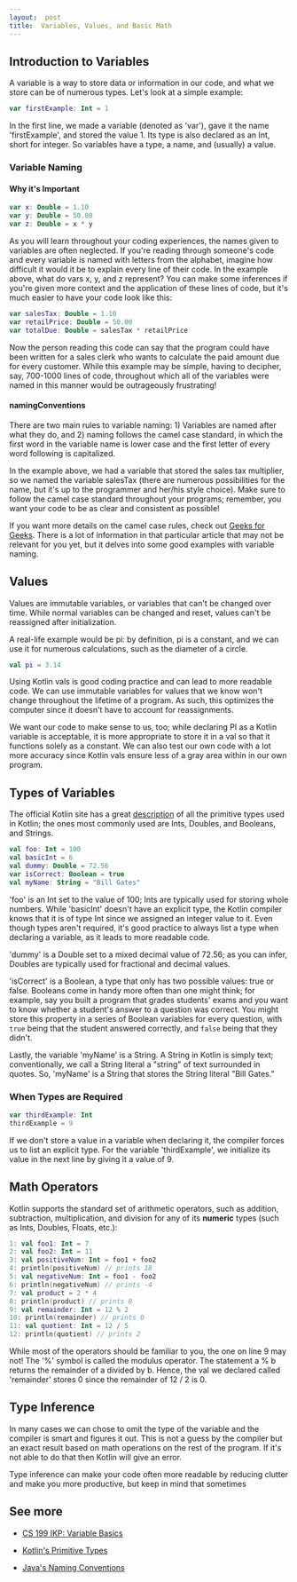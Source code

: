 ```yaml
---
layout:  post
title:  Variables, Values, and Basic Math
---
```


## Introduction to Variables

A variable is a way to store data or information in our code, and what we store can be of numerous types.  Let's look at a simple example:

```kotlin
var firstExample: Int = 1
```

In the first line, we made a variable (denoted as 'var'), gave it the name 'firstExample', and stored the value 1.  Its type is also declared as an Int, short for integer.  So variables have a type, a name, and (usually) a value.

### Variable Naming

#### Why it's Important

```kotlin
var x: Double = 1.10
var y: Double = 50.00
var z: Double = x * y
```

As you will learn throughout your coding experiences, the names given to variables are often neglected.  If you're reading through someone's code and every variable is named with letters from the alphabet, imagine how difficult it would it be to explain every line of their code.  In the example above, what do vars x, y, and z represent?  You can make some inferences if you're given more context and the application of these lines of code, but it's much easier to have your code look like this:

```kotlin
var salesTax: Double = 1.10
var retailPrice: Double = 50.00
var totalDue: Double = salesTax * retailPrice
```

Now the person reading this code can say that the program could have been written for a sales clerk who wants to calculate the paid amount due for every customer.  While this example may be simple, having to decipher, say, 700-1000 lines of code, throughout which all of the variables were named in this manner would be outrageously frustrating!

#### namingConventions

There are two main rules to variable naming:  1) Variables are named after what they do, and 2) naming follows the camel case standard, in which the first word in the variable name is lower case and the first letter of every word following is capitalized.

In the example above, we had a variable that stored the sales tax multiplier, so we named the variable salesTax (there are numerous possibilities for the name, but it's up to the programmer and her/his style choice).  Make sure to follow the camel case standard throughout your programs; remember, you want your code to be as clear and consistent as possible!

If you want more details on the camel case rules, check out [Geeks for Geeks](https://www.geeksforgeeks.org/java-naming-conventions/).  There is a lot of information in that particular article that may not be relevant for you yet, but it delves into some good examples with variable naming.

## Values

Values are immutable variables, or variables that can't be changed over time.  While normal variables can be changed and reset, values can't be reassigned after initialization.

A real-life example would be pi:  by definition, pi is a constant, and we can use it for numerous calculations, such as the diameter of a circle.

```kotlin
val pi = 3.14
```

Using Kotlin vals is good coding practice and can lead to more readable code.  We can use immutable variables for values that we know won't change throughout the lifetime of a program.  As such, this optimizes the computer since it doesn't have to account for reassignments.

We want our code to make sense to us, too; while declaring PI as a Kotlin variable is acceptable, it is more appropriate to store it in a val so that it functions solely as a constant.  We can also test our own code with a lot more accuracy since Kotlin vals ensure less of a gray area within in our own program.

<!--- might add more later -->

## Types of Variables

The official Kotlin site has a great [description](https://kotlinlang.org/docs/reference/basic-types.html) of all the primitive types used in Kotlin; the ones most commonly used are Ints, Doubles, and Booleans, and Strings.

```kotlin
val foo: Int = 100
val basicInt = 6
val dummy: Double = 72.56
var isCorrect: Boolean = true
val myName: String = "Bill Gates"
```

'foo' is an Int set to the value of 100; Ints are typically used for storing whole numbers.  While 'basicInt' doesn't have an explicit type, the Kotlin compiler knows that it is of type Int since we assigned an integer value to it.  Even though types aren't required, it's good practice to always list a type when declaring a variable, as it leads to more readable code.

'dummy' is a Double set to a mixed decimal value of 72.56; as you can infer, Doubles are typically used for fractional and decimal values.

'isCorrect' is a Boolean, a type that only has two possible values:  true or false.  Booleans come in handy more often than one might think; for example, say you built a program that grades students' exams and you want to know whether a student's answer to a question was correct.  You might store this property in a series of Boolean variables for every question, with `true` being that the student answered correctly, and `false` being that they didn't.

Lastly, the variable 'myName' is a String.  A String in Kotlin is simply text; conventionally, we call a String literal a "string" of text surrounded in quotes.  So, 'myName' is a String that stores the String literal "Bill Gates."

### When Types are Required

```kotlin
var thirdExample: Int
thirdExample = 9
```

If we don't store a value in a variable when declaring it, the compiler forces us to list an explicit type.  For the variable 'thirdExample', we initialize its value in the next line by giving it a value of 9.

## Math Operators

Kotlin supports the standard set of arithmetic operators, such as addition, subtraction, multiplication, and division for any of its **numeric** types (such as Ints, Doubles, Floats, etc.):

```kotlin
1: val foo1: Int = 7
2: val foo2: Int = 11
3: val positiveNum: Int = foo1 + foo2
4: println(positiveNum) // prints 18
5: val negativeNum: Int = foo1 - foo2
6: println(negativeNum) // prints -4
7: val product = 2 * 4
8: println(product) // prints 8
9: val remainder: Int = 12 % 2
10: println(remainder) // prints 0
11: val quotient: Int = 12 / 5
12: println(quotient) // prints 2
```

While most of the operators should be familiar to you, the one on line 9 may not! The '%' symbol is called the modulus operator.  The statement a % b returns the remainder of a divided by b.  Hence, the val we declared called 'remainder' stores 0 since the remainder of 12 / 2 is 0.

## Type Inference

In many cases we can chose to omit the type of the variable and the compiler is smart and figures it out. This is not a guess by the compiler but an exact result based on math operations on the rest of the program. If it's not able to do that then Kotlin will give an error.

Type inference can make your code often more readable by reducing clutter and make you more productive, but keep in mind that sometimes 

## See more

* [CS 199 IKP: Variable Basics](https://kotlin.cs.illinois.edu/lessons/variable_basics/)

* [Kotlin's Primitive Types](https://kotlinlang.org/docs/reference/basic-types.html)

* [Java's Naming Conventions](https://www.geeksforgeeks.org/java-naming-conventions/)
